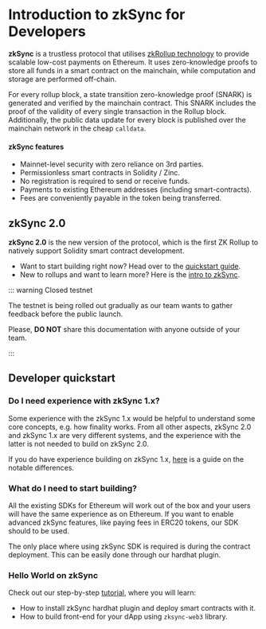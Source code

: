 # Introduction to zkSync for Developers

**zkSync** is a trustless protocol that utilises [zkRollup technology](/faq/tech.md#zk-rollup-architecture) to provide scalable low-cost payments on Ethereum. It uses zero-knowledge proofs to store all funds in a smart
contract on the mainchain, while computation and storage are performed off-chain.

For every rollup block, a state
transition zero-knowledge proof (SNARK) is generated and verified by the mainchain contract. This SNARK includes the
proof of the validity of every single transaction in the Rollup block. Additionally, the public data update for every
block is published over the mainchain network in the cheap `calldata`.

#### zkSync features

- Mainnet-level security with zero reliance on 3rd parties.
- Permissionless smart contracts in Solidity / Zinc.
- No registration is required to send or receive funds.
- Payments to existing Ethereum addresses (including smart-contracts).
- Fees are conveniently payable in the token being transferred.

## zkSync 2.0

**zkSync 2.0** is the new version of the protocol, which is the first ZK Rollup to natively support Solidity smart contract development.

- Want to start building right now? Head over to the [quickstart guide](#developer-quickstart).
- New to rollups and want to learn more? Here is the [intro to zkSync](./concepts).

::: warning Closed testnet

The testnet is being rolled out gradually as our team wants to gather feedback before the public launch.

Please, **DO NOT** share this documentation with anyone outside of your team.

:::

## Developer quickstart

### Do I need experience with zkSync 1.x?

Some experience with the zkSync 1.x would be helpful to understand some core concepts, e.g. how finality works. From all other aspects, zkSync 2.0 and zkSync 1.x are very different systems, and the experience with the latter is not needed to build on zkSync 2.0.

If you do have experience building on zkSync 1.x, [here](./v1-vs-v2.md) is a guide on the notable differences.

### What do I need to start building?

All the existing SDKs for Ethereum will work out of the box and your users will have the same experience as on Ethereum. If you want to enable advanced zkSync features, like paying fees in ERC20 tokens, our SDK should to be used.

The only place where using zkSync SDK is required is during the contract deployment. This can be easily done through our hardhat plugin.

### Hello World on zkSync

Check out our step-by-step [tutorial](./tutorials/basic), where you will learn:

- How to install zkSync hardhat plugin and deploy smart contracts with it.
- How to build front-end for your dApp using `zksync-web3` library.

<!-- ### Transaction types -->

<!--

Sidenote: These protocol details are mostly relevant when the zkPorter part is available:

The main part of zkSync 2.0 is the state tree. It's a sparse Merkle tree with a depth of 265, which holds account states. The topmost 8 bits denote the type of the protocol to be used (0 stands for `zkRollup` and 1 stands for `zkPorter`, the rest 254 types are reserved for the future). Each protocol has a storage space of `2^256` slots.

_Note:_ Each account exists in each subtree at the same time, e.g. account can have its funds stored in cold reserve in the zkRollup part and have all trading done on the zkPorter side.

-->
